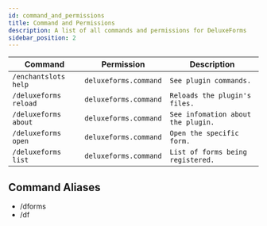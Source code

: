 ```yaml
---
id: command_and_permissions
title: Command and Permissions
description: A list of all commands and permissions for DeluxeForms
sidebar_position: 2
---
```

| Command               | Permission             | Description |
|-----------------------|------------------------| --- |
| `/enchantslots help`  | `deluxeforms.command` | `See plugin commands.` |
| `/deluxeforms reload` | `deluxeforms.command`  | `Reloads the plugin's files.` |
| `/deluxeforms about`  | `deluxeforms.command` | `See infomation about the plugin.` |
| `/deluxeforms open`   | `deluxeforms.command` | `Open the specific form.` |
| `/deluxeforms list`   | `deluxeforms.command` | `List of forms being registered.` |

## Command Aliases
 - /dforms
 - /df